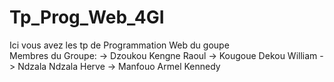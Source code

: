 # Tp_Prog_Web_4GI
Ici vous avez les tp de Programmation Web du goupe              
Membres du Groupe: 
-> Dzoukou Kengne Raoul
-> Kougoue Dekou William
-> Ndzala Ndzala Herve
-> Manfouo Armel Kennedy
